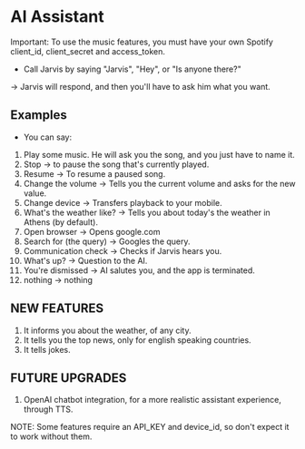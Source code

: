 # AI Assistant

Important: To use the music features, you must have your own Spotify client_id, client_secret and access_token.

* Call Jarvis by saying "Jarvis", "Hey", or "Is anyone there?"

-> Jarvis will respond, and then you'll have to ask him what you want.

## Examples
* You can say:

1. Play some music. He will ask you the song, and you just have to name it.
2. Stop -> to pause the song that's currently played.
3. Resume -> To resume a paused song.
4. Change the volume -> Tells you the current volume and asks for the new value.
5. Change device -> Transfers playback to your mobile.
6. What's the weather like? -> Tells you about today's the weather in Athens (by default).
7. Open browser -> Opens google.com
8. Search for (the query) -> Googles the query.
9. Communication check -> Checks if Jarvis hears you.
10. What's up? -> Question to the AI.
11. You're dismissed -> AI salutes you, and the app is terminated.
12. nothing -> nothing 

## NEW FEATURES
1. It informs you about the weather, of any city.
2. It tells you the top news, only for english speaking countries.
3. It tells jokes.

## FUTURE UPGRADES
1. OpenAI chatbot integration, for a more realistic assistant experience, through TTS.

NOTE: Some features require an API_KEY and device_id, so don't expect it to work without them.